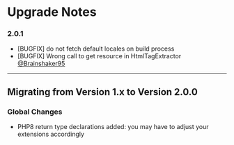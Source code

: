 # Upgrade Notes

### 2.0.1
- [BUGFIX] do not fetch default locales on build process
- [BUGFIX] Wrong call to get resource in HtmlTagExtractor [@Brainshaker95](https://github.com/dachcom-digital/pimcore-dynamic-search-data-provider-crawler/issues/4)

***

## Migrating from Version 1.x to Version 2.0.0

### Global Changes
- PHP8 return type declarations added: you may have to adjust your extensions accordingly

